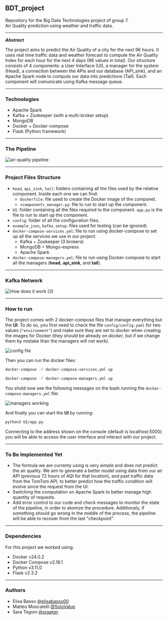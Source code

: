 ## BDT_project

Repository for the Big Data Technologies project of group 7.<br>
Air Quality prediction using weather and traffic data.

---

***Abstract***

The project aims to predict the Air Quality of a city for the next 96 hours. It uses real time traffic data and weather forecast to compute the Air Quality Index for each hour for the next 4 days (96 values in total). Our structure consists of 4 components: a User Interface (UI), a manager for the system (Head), a connection between the APIs and our database (API_sink), and an Apache Spark node to compute our data into predictions (Tail). Each component will comunicate using Kafka message queue.

---

### Technologies

+ Apache Spark
+ Kafka + Zookeeper (with a multi-broker setup)
+ MongoDB
+ Docker + Docker-compose
+ Flask (Python framework)

---

### The Pipeline

![air-quality pipeline](https://github.com/SoloValue/BDT_project/assets/119301751/ae1d7b1f-ac50-4d2d-ad9c-33a98181d1b1)

---

### Project Files Structure

+ `head`, `api_sink`, `tail`: folders containing all the files used by the relative component. Inside each one we can find:
  + `Dockerfile`: file used to create the Docker image of the componet.
  + `<component>_manager.py`: file to run to start up the component.
+ `UI`: folder containing all the files required to the component. `app.py` is the file to run to start up the component.
+ `config`: folder of all the configuration files.
+ `example_json`, `kafka_setup`: files used for testing (can be ignored).
+ `docker-compose-services.yml`: file to run using docker-compose to set up all the services we use in our project:
  + Kafka + Zookeeper (3 brokers)
  + MongoDB + Mongo-express
  + Apache Spark
+ `docker-compose-managers.yml`: file to run using Docker-compose to start all the managers (__head__, __api_sink__, and __tail__).

---

### Kafka Network

![How does it work (3)](https://github.com/SoloValue/BDT_project/assets/119301751/bd4979bb-e019-44ac-a095-8cdcde078690)

---

### How to run

The project comes with 2 docker-compose files that manage everything but the __UI__. To do so, you first need to check the file `config/config.yaml` for two values (`"environment"`) and make sure they are set to _docker_ when creating the images for Docker (they should be already on _docker_, but if we change them by mistake than the managers will not work).

![config file](https://github.com/SoloValue/BDT_project/assets/119301751/944bde97-9683-44a0-b710-e43ef45719d4)

Then you can run the docker files:
```bash
docker-compose -f docker-compose-services.yml up
```

```bash
docker-compose -f docker-compose-managers.yml up
```

You shold now see the following messages on the bash running the `docker-compose-managers.yml` file:

![managers working](https://github.com/SoloValue/BDT_project/assets/119301751/c2883f7a-f6cd-4e82-a119-9f00ec23afcc)

And finally you can start the __UI__ by running:
```bash
python3 UI/app.py
```

Connecting to the address shown on the console (default is localhost:5000) you will be able to access the user interface and interact with our project.

---

### To Be Implemented Yet

+ The formula we are currenty using is very simple and does not predict the air quality. We aim to generate a better model using data from our air API (previous 72 hours of AQI for that location), and past traffic data from the TomTom API, to better predict how the traffic condition will evolve since the request from the UI.
+ Switching the computation on Apache Spark to better manage high quantity of requests.
+ Add error control to our code and check messages to monitor the state of the pipeline, in order to atomize the procedure. Additionaly, if something should go wrong in the middle of the process, the pipeline will be able to recover from the last "checkpoint". 

---

### Dependencies

For this project we worked using:
+ Docker v24.0.2
+ Docker Compose v2.18.1
+ Python v3.11.0
+ Flask v2.3.2

---

### Authors

- Elisa Basso [@elisabasso00](https://github.com/elisabasso00)
- Matteo Moscatelli [@SoloValue](https://github.com/SoloValue)
- Sara Tegoni [@sraatgn](https://github.com/sraatgn)
